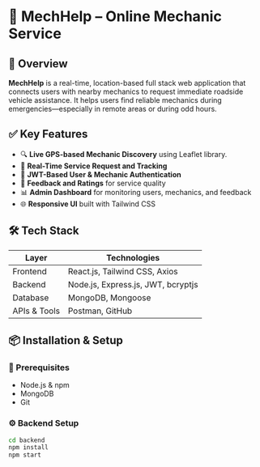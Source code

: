 # 🚗 MechHelp – Online Mechanic Service

## 📝 Overview
**MechHelp** is a real-time, location-based full stack web application that connects users with nearby mechanics to request immediate roadside vehicle assistance. It helps users find reliable mechanics during emergencies—especially in remote areas or during odd hours.

## ✅ Key Features
- 🔍 **Live GPS-based Mechanic Discovery** using Leaflet library.
- 📲 **Real-Time Service Request and Tracking**
- 🔐 **JWT-Based User & Mechanic Authentication**
- 💬 **Feedback and Ratings** for service quality
- 📊 **Admin Dashboard** for monitoring users, mechanics, and feedback
- 🌐 **Responsive UI** built with Tailwind CSS

## 🛠️ Tech Stack
| Layer        | Technologies                                 |
|--------------|----------------------------------------------|
| Frontend     | React.js, Tailwind CSS, Axios                |
| Backend      | Node.js, Express.js, JWT, bcryptjs           |
| Database     | MongoDB, Mongoose                            |
| APIs & Tools | Postman, GitHub                              |

## 📦 Installation & Setup

### 🔧 Prerequisites
- Node.js & npm
- MongoDB 
- Git

### ⚙️ Backend Setup
```bash
cd backend
npm install
npm start
